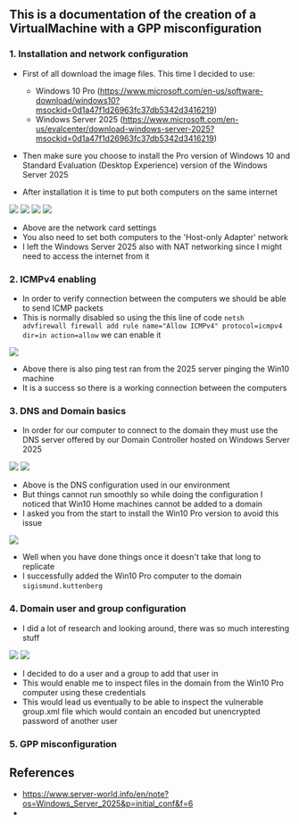 ## This is a documentation of the creation of a VirtualMachine with a GPP misconfiguration

### 1. Installation and network configuration
- First of all download the image files. This time I decided to use: 
  - Windows 10 Pro (https://www.microsoft.com/en-us/software-download/windows10?msockid=0d1a47f1d26963fc37db5342d3416219)
  - Windows Server 2025 (https://www.microsoft.com/en-us/evalcenter/download-windows-server-2025?msockid=0d1a47f1d26963fc37db5342d3416219)

- Then make sure you choose to install the Pro version of Windows 10 and Standard Evaluation (Desktop Experience) version of the Windows Server 2025
- After installation it is time to put both computers on the same internet

![](assets/GPP-network-settings.png)
![](assets/GPP-network-settings2.png)
![](assets/GPP-network-settings3.png)
![](assets/GPP-network-settings4.png)

- Above are the network card settings
- You also need to set both computers to the 'Host-only Adapter' network
- I left the Windows Server 2025 also with NAT networking since I might need to access the internet from it

### 2. ICMPv4 enabling
- In order to verify connection between the computers we should be able to send ICMP packets
- This is normally disabled so using the this line of code ``netsh advfirewall firewall add rule name="Allow ICMPv4" protocol=icmpv4 dir=in action=allow`` we can enable it

![](assets/GPP-ICMPv4-toggle.png)

- Above there is also ping test ran from the 2025 server pinging the Win10 machine
- It is a success so there is a working connection between the computers

### 3. DNS and Domain basics
- In order for our computer to connect to the domain they must use the DNS server offered by our Domain Controller hosted on Windows Server 2025

![](assets/GPP-dns-settings.png)
![](assets/GPP-win10-home-cannot-be-added-to-a-domain.png)

- Above is the DNS configuration used in our environment
- But things cannot run smoothly so while doing the configuration I noticed that Win10 Home machines cannot be added to a domain
- I asked you from the start to install the Win10 Pro version to avoid this issue

![](assets/GPP-domain-successful.png)

- Well when you have done things once it doesn't take that long to replicate
- I successfully added the Win10 Pro computer to the domain ``sigismund.kuttenberg``

### 4. Domain user and group configuration
- I did a lot of research and looking around, there was so much interesting stuff

![](assets/GPP-domain-user.png)
![](assets/GPP-domain-group.png)

- I decided to do a user and a group to add that user in
- This would enable me to inspect files in the domain from the Win10 Pro computer using these credentials
- This would lead us eventually to be able to inspect the vulnerable group.xml file which would contain an encoded but unencrypted password of another user

### 5. GPP misconfiguration



## References
- https://www.server-world.info/en/note?os=Windows_Server_2025&p=initial_conf&f=6
- 
